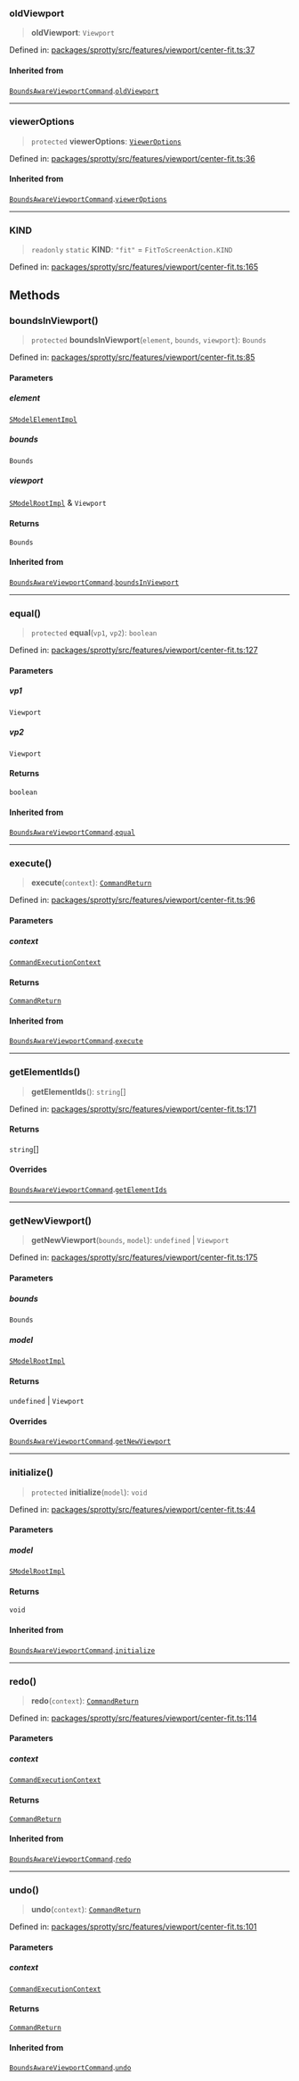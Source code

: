 
### oldViewport

> **oldViewport**: `Viewport`

Defined in: [packages/sprotty/src/features/viewport/center-fit.ts:37](https://github.com/eclipse-sprotty/sprotty/blob/f9b2433481cc27a1ac0c92d525a92039ae7f6c76/packages/sprotty/src/features/viewport/center-fit.ts#L37)

#### Inherited from

[`BoundsAwareViewportCommand`](../Class.BoundsAwareViewportCommand).[`oldViewport`](../Class.BoundsAwareViewportCommand.md#oldviewport)

***

### viewerOptions

> `protected` **viewerOptions**: [`ViewerOptions`](../Interface.ViewerOptions)

Defined in: [packages/sprotty/src/features/viewport/center-fit.ts:36](https://github.com/eclipse-sprotty/sprotty/blob/f9b2433481cc27a1ac0c92d525a92039ae7f6c76/packages/sprotty/src/features/viewport/center-fit.ts#L36)

#### Inherited from

[`BoundsAwareViewportCommand`](../Class.BoundsAwareViewportCommand).[`viewerOptions`](../Class.BoundsAwareViewportCommand.md#vieweroptions)

***

### KIND

> `readonly` `static` **KIND**: `"fit"` = `FitToScreenAction.KIND`

Defined in: [packages/sprotty/src/features/viewport/center-fit.ts:165](https://github.com/eclipse-sprotty/sprotty/blob/f9b2433481cc27a1ac0c92d525a92039ae7f6c76/packages/sprotty/src/features/viewport/center-fit.ts#L165)

## Methods

### boundsInViewport()

> `protected` **boundsInViewport**(`element`, `bounds`, `viewport`): `Bounds`

Defined in: [packages/sprotty/src/features/viewport/center-fit.ts:85](https://github.com/eclipse-sprotty/sprotty/blob/f9b2433481cc27a1ac0c92d525a92039ae7f6c76/packages/sprotty/src/features/viewport/center-fit.ts#L85)

#### Parameters

##### element

[`SModelElementImpl`](../Class.SModelElementImpl)

##### bounds

`Bounds`

##### viewport

[`SModelRootImpl`](../Class.SModelRootImpl) & `Viewport`

#### Returns

`Bounds`

#### Inherited from

[`BoundsAwareViewportCommand`](../Class.BoundsAwareViewportCommand).[`boundsInViewport`](../Class.BoundsAwareViewportCommand.md#boundsinviewport)

***

### equal()

> `protected` **equal**(`vp1`, `vp2`): `boolean`

Defined in: [packages/sprotty/src/features/viewport/center-fit.ts:127](https://github.com/eclipse-sprotty/sprotty/blob/f9b2433481cc27a1ac0c92d525a92039ae7f6c76/packages/sprotty/src/features/viewport/center-fit.ts#L127)

#### Parameters

##### vp1

`Viewport`

##### vp2

`Viewport`

#### Returns

`boolean`

#### Inherited from

[`BoundsAwareViewportCommand`](../Class.BoundsAwareViewportCommand).[`equal`](../Class.BoundsAwareViewportCommand.md#equal)

***

### execute()

> **execute**(`context`): [`CommandReturn`](../TypeAlias.CommandReturn)

Defined in: [packages/sprotty/src/features/viewport/center-fit.ts:96](https://github.com/eclipse-sprotty/sprotty/blob/f9b2433481cc27a1ac0c92d525a92039ae7f6c76/packages/sprotty/src/features/viewport/center-fit.ts#L96)

#### Parameters

##### context

[`CommandExecutionContext`](../Interface.CommandExecutionContext)

#### Returns

[`CommandReturn`](../TypeAlias.CommandReturn)

#### Inherited from

[`BoundsAwareViewportCommand`](../Class.BoundsAwareViewportCommand).[`execute`](../Class.BoundsAwareViewportCommand.md#execute)

***

### getElementIds()

> **getElementIds**(): `string`[]

Defined in: [packages/sprotty/src/features/viewport/center-fit.ts:171](https://github.com/eclipse-sprotty/sprotty/blob/f9b2433481cc27a1ac0c92d525a92039ae7f6c76/packages/sprotty/src/features/viewport/center-fit.ts#L171)

#### Returns

`string`[]

#### Overrides

[`BoundsAwareViewportCommand`](../Class.BoundsAwareViewportCommand).[`getElementIds`](../Class.BoundsAwareViewportCommand.md#getelementids)

***

### getNewViewport()

> **getNewViewport**(`bounds`, `model`): `undefined` \| `Viewport`

Defined in: [packages/sprotty/src/features/viewport/center-fit.ts:175](https://github.com/eclipse-sprotty/sprotty/blob/f9b2433481cc27a1ac0c92d525a92039ae7f6c76/packages/sprotty/src/features/viewport/center-fit.ts#L175)

#### Parameters

##### bounds

`Bounds`

##### model

[`SModelRootImpl`](../Class.SModelRootImpl)

#### Returns

`undefined` \| `Viewport`

#### Overrides

[`BoundsAwareViewportCommand`](../Class.BoundsAwareViewportCommand).[`getNewViewport`](../Class.BoundsAwareViewportCommand.md#getnewviewport)

***

### initialize()

> `protected` **initialize**(`model`): `void`

Defined in: [packages/sprotty/src/features/viewport/center-fit.ts:44](https://github.com/eclipse-sprotty/sprotty/blob/f9b2433481cc27a1ac0c92d525a92039ae7f6c76/packages/sprotty/src/features/viewport/center-fit.ts#L44)

#### Parameters

##### model

[`SModelRootImpl`](../Class.SModelRootImpl)

#### Returns

`void`

#### Inherited from

[`BoundsAwareViewportCommand`](../Class.BoundsAwareViewportCommand).[`initialize`](../Class.BoundsAwareViewportCommand.md#initialize)

***

### redo()

> **redo**(`context`): [`CommandReturn`](../TypeAlias.CommandReturn)

Defined in: [packages/sprotty/src/features/viewport/center-fit.ts:114](https://github.com/eclipse-sprotty/sprotty/blob/f9b2433481cc27a1ac0c92d525a92039ae7f6c76/packages/sprotty/src/features/viewport/center-fit.ts#L114)

#### Parameters

##### context

[`CommandExecutionContext`](../Interface.CommandExecutionContext)

#### Returns

[`CommandReturn`](../TypeAlias.CommandReturn)

#### Inherited from

[`BoundsAwareViewportCommand`](../Class.BoundsAwareViewportCommand).[`redo`](../Class.BoundsAwareViewportCommand.md#redo)

***

### undo()

> **undo**(`context`): [`CommandReturn`](../TypeAlias.CommandReturn)

Defined in: [packages/sprotty/src/features/viewport/center-fit.ts:101](https://github.com/eclipse-sprotty/sprotty/blob/f9b2433481cc27a1ac0c92d525a92039ae7f6c76/packages/sprotty/src/features/viewport/center-fit.ts#L101)

#### Parameters

##### context

[`CommandExecutionContext`](../Interface.CommandExecutionContext)

#### Returns

[`CommandReturn`](../TypeAlias.CommandReturn)

#### Inherited from

[`BoundsAwareViewportCommand`](../Class.BoundsAwareViewportCommand).[`undo`](../Class.BoundsAwareViewportCommand.md#undo)
